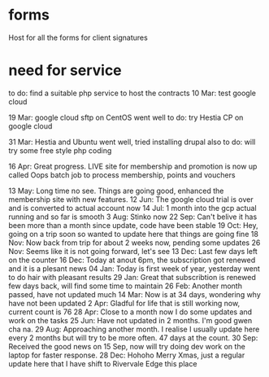 # forms
Host for all the forms for client signatures

# need for service
to do: find a suitable php service to host the contracts
10 Mar: test google cloud

19 Mar: google cloud sftp on CentOS went well
to do: try Hestia CP on google cloud

31 Mar: Hestia and Ubuntu went well, tried installing drupal also
to do: will try some free style php coding

16 Apr: Great progress. LIVE site for membership and promotion is now up called Oops
batch job to process membership, points and vouchers

13 May: Long time no see. Things are going good, enhanced the membership site with new features.
12 Jun: The google cloud trial is over and is converted to actual account now
14 Jul: 1 month into the gcp actual running and so far is smooth
3 Aug: Stinko now
22 Sep: Can't belive it has been more than a month since update, code have been stable
19 Oct: Hey, going on a trip soon so wanted to update here that things are going fine
18 Nov: Now back from trip for about 2 weeks now, pending some updates
26 Nov: Seems like it is not going forward, let's see
13 Dec: Last few days left on the counter
16 Dec: Today at anout 6pm, the subscription got renewed and it is a plesant news
04 Jan: Today is first week of year, yesterday went to do hair with pleasant results
29 Jan: Great that subscribtion is renewed few days back, will find some time to maintain
26 Feb: Another month passed, have not updated much
14 Mar: Now is at 34 days, wondering why have not been updated
2 Apr: Gladful for life that is still working now, current count is 76
28 Apr: Close to a month now I do some updates and work on the tasks
25 Jun: Have not updated in 2 months. I'm good gwen cha na.
29 Aug: Approaching another month. I realise I usually update here every 2 months but will try to be more often. 47 days at the count.
30 Sep: Received the good news on 15 Sep, now will try doing dev work on the laptop for faster response.
28 Dec: Hohoho Merry Xmas, just a regular update here that I have shift to Rivervale Edge this place
